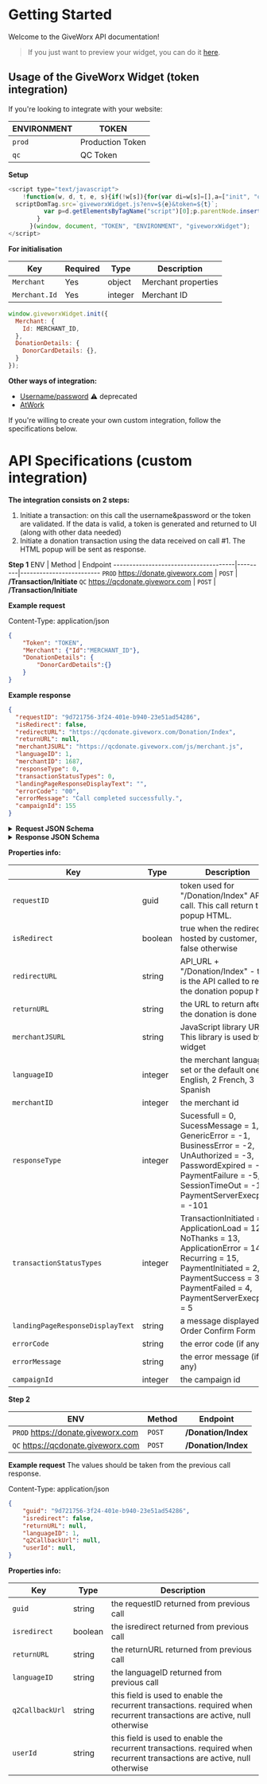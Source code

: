 # Getting Started

Welcome to the GiveWorx API documentation!

> If you just want to preview your widget, you can do it [here](https://main.d285tagm1r2kq6.amplifyapp.com/).

## Usage of the GiveWorx Widget (token integration)

If you're looking to integrate with your website:

| ENVIRONMENT | TOKEN            |
| ----------- | ---------------- |
| `prod`      | Production Token |
| `qc`        | QC Token         |

**Setup**

```javascript
<script type="text/javascript">
    !function(w, d, t, e, s){if(!w[s]){for(var di=w[s]=[],a=["init", "openDonationForm"],c=0;c<a.length;c++){var ia=a[c];di[ia]=di[ia]||function(newItemFromArray){return function(){var t=Array.prototype.slice.call(arguments);di.push([newItemFromArray,t])}}(ia)}di.SNIPPET_VERSION="1.0.1";var scriptDomTag=d.createElement("script");scriptDomTag.type="text/javascript",scriptDomTag.async=!0,
  scriptDomTag.src=`giveworxWidget.js?env=${e}&token=${t}`;
          var p=d.getElementsByTagName("script")[0];p.parentNode.insertBefore(scriptDomTag,p)
        }
      }(window, document, "TOKEN", "ENVIRONMENT", "giveworxWidget");
</script>
```

**For initialisation**

| Key            | Required | Type    | Description                              |
| -------------- | -------- | ------- | ---------------------------------------- |
| `Merchant`     | Yes      | object  | Merchant properties                      |
| `Merchant.Id`  | Yes      | integer | Merchant ID                              |

```javascript
window.giveworxWidget.init({
  Merchant: {
    Id: MERCHANT_ID,
  },
  DonationDetails: {
    DonorCardDetails: {},
  }
});
```

**Other ways of integration:**

* [Username/password](username-password-integration.md) ⚠️ deprecated
* [AtWork](atwork-integration.md)


If you're willing to create your own custom integration, follow the specifications below.

# API Specifications (custom integration)

**The integration consists on 2 steps:**
1. Initiate a transaction: on this call the username&password or the token are validated. If the data is valid, a token is generated and returned to UI (along with other data needed)
2. Initiate a donation transaction using the data received on call #1. The HTML popup will be sent as response.

**Step 1**
ENV                                   | Method  |  Endpoint
--------------------------------------|---------|-------------------------
`PROD` https://donate.giveworx.com    | `POST`  | **/Transaction/Initiate**
`QC` https://qcdonate.giveworx.com    | `POST`  | **/Transaction/Initiate**


**Example request**

Content-Type: application/json
```json
{	
    "Token": "TOKEN",
    "Merchant": {"Id":"MERCHANT_ID"},
    "DonationDetails": {
        "DonorCardDetails":{}
    }
}
```

**Example response**  

```json
{
  "requestID": "9d721756-3f24-401e-b940-23e51ad54286",
  "isRedirect": false,
  "redirectURL": "https://qcdonate.giveworx.com/Donation/Index",
  "returnURL": null,
  "merchantJSURL": "https://qcdonate.giveworx.com/js/merchant.js",
  "languageID": 1,
  "merchantID": 1687,
  "responseType": 0,
  "transactionStatusTypes": 0,
  "landingPageResponseDisplayText": "",
  "errorCode": "00",
  "errorMessage": "Call completed successfully.",
  "campaignId": 155
}
```

<details>
    <summary><strong>Request JSON Schema</strong></summary>
<pre>
{
  "$schema": "http://json-schema.org/draft-04/schema#",
  "type": "object",
  "properties": {
    "Token": {
      "type": "string"
    },
    "transactionStatus": {
      "type": "boolean"
    },
    "languageId": {
      "type": "integer"
    },
    "username": {
      "type": "string"
    },
    "merchant": {
      "type": "object",
      "properties": {
        "id": {
          "type": "integer"
        }
      },
      "required": [
        "id"
      ]
    },
    "donationDetails": {
      "type": "object",
      "properties": {
        "donorBillingAddressLine2": {
          "type": "string"
        },
        "donorBillingAddressCity": {
          "type": "string"
        },
        "donorBillingAddressLine1": {
          "type": "string"
        },
        "donorBillingAddressState": {
          "type": "string"
        },
        "donorPhoneNumber": {
          "type": "string"
        },
        "donorBillingAddressCountry": {
          "type": "string"
        },
        "donorBillingAddressPostalCode": {
          "type": "string"
        },
        "donorCardDetails": {
          "type": "object",
          "properties": {
            "donorCardExpiryDate": {
              "type": "string"
            },
            "cardNumber": {
              "type": "string"
            }
          },
          "required": [
            "donorCardExpiryDate",
            "cardNumber"
          ]
        },
        "donationOptInFlag": {
          "type": "boolean"
        },
        "donorLastName": {
          "type": "string"
        },
        "donorFirstName": {
          "type": "string"
        },
        "donoremailid": {
          "type": "string"
        }
      },
      "required": [
        "donorBillingAddressLine2",
        "donorBillingAddressCity",
        "donorBillingAddressLine1",
        "donorBillingAddressState",
        "donorPhoneNumber",
        "donorBillingAddressCountry",
        "donorBillingAddressPostalCode",
        "donorCardDetails",
        "donationOptInFlag",
        "donorLastName",
        "donorFirstName",
        "donoremailid"
      ]
    }
  },
  "required": [
    "Token",
    "transactionStatus",
    "languageId",
    "username",
    "merchant",
    "donationDetails"
  ]
}
</pre>
</details>
    
<details>
    <summary><strong>Response JSON Schema</strong></summary>
<pre> 
{
  "$schema": "http://json-schema.org/draft-04/schema#",
  "type": "object",
  "properties": {
    "requestID": {
      "type": "guid"
    },
    "isRedirect": {
      "type": "boolean"
    },
    "redirectURL": {
      "type": "string"
    },
    "returnURL": {
      "type": "string"
    },
    "merchantJSURL": {
      "type": "string"
    },
    "languageID": {
      "type": "integer"
    },
    "merchantID": {
      "type": "integer"
    },
    "responseType": {
      "type": "integer"
    },
    "transactionStatusTypes": {
      "type": "integer"
    },
    "landingPageResponseDisplayText": {
      "type": "string"
    },
    "errorCode": {
      "type": "string"
    },
    "errorMessage": {
      "type": "string"
    },
    "campaignId": {
      "type": "integer"
    }
  },
  "required": [
    "requestID",
    "isRedirect",
    "redirectURL",
    "returnURL",
    "merchantJSURL",
    "languageID",
    "merchantID",
    "responseType",
    "transactionStatusTypes",
    "landingPageResponseDisplayText",
    "errorCode",
    "errorMessage",
    "campaignId"
  ]
}
</pre>
</details>

**Properties info:**

| Key             |  Type    | Description                              |
| --------------- |  ------- | ---------------------------------------- |
| `requestID`     |  guid    |   token used for "/Donation/Index" API call. This call return the popup HTML.                       |
| `isRedirect`    |  boolean | true when the redirect is hosted by customer, false otherwise                           |
| `redirectURL`   |  string  | API_URL + "/Donation/Index" - this is the API called to return the donation popup html                    |
| `returnURL`     |  string  | the URL to return after the donation is done                            |
| `merchantJSURL` |  string  | JavaScript library URL. This library is used by widget |
| `languageID`    |  integer | the merchant language if set or the default one. 1 English, 2 French, 3 Spanish|
| `merchantID`    |  integer | the merchant id|
| `responseType`  |  integer |  Sucessfull = 0, SucessMessage = 1, GenericError = -1, BusinessError = -2, UnAuthorized = -3, PasswordExpired = -4, PaymentFailure = -5, SessionTimeOut = -100, PaymentServerExecption = -101|
| `transactionStatusTypes`|  integer| TransactionInitiated = 1, ApplicationLoad = 12, NoThanks = 13, ApplicationError = 14, Recurring = 15, PaymentInitiated = 2, PaymentSuccess = 3, PaymentFailed = 4, PaymentServerExecption = 5|
| `landingPageResponseDisplayText`|  string| a message displayed on Order Confirm Form|
| `errorCode`     |  string | the error code (if any)|
| `errorMessage`  |  string | the error message (if any)|
| `campaignId`    |  integer| the campaign id|


**Step 2**

ENV                                   | Method  |  Endpoint
--------------------------------------|---------|-------------------------
`PROD` https://donate.giveworx.com    | `POST`  | **/Donation/Index**
`QC` https://qcdonate.giveworx.com    | `POST`  | **/Donation/Index**


**Example request**
The values should be taken from the previous call response.

Content-Type: application/json
```json
{	
    "guid": "9d721756-3f24-401e-b940-23e51ad54286",
    "isredirect": false,
    "returnURL": null,
    "languageID": 1,
    "q2CallbackUrl": null,
    "userId": null,
}
```

**Properties info:**

| Key             |  Type    | Description                              |
| --------------- |  ------- | ---------------------------------------- |
| `guid`     |  string    |   the requestID returned from previous call                       |
| `isredirect`     |  boolean    |   the isredirect returned from previous call                       |
| `returnURL`     |  string    |   the returnURL returned from previous call                       |
| `languageID`     |  string    |   the languageID returned from previous call                       |
| `q2CallbackUrl`     |  string    |   this field is used to enable the recurrent transactions. required when recurrent transactions are active, null otherwise                       |
| `userId`     |  string    |   this field is used to enable the recurrent transactions. required when recurrent transactions are active, null otherwise                         |







